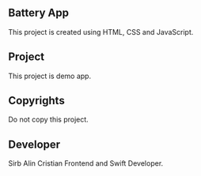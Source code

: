 ## Battery App
This project is created using HTML, CSS and JavaScript.

## Project
This project is demo app.

## Copyrights
Do not copy this project.

## Developer
Sirb Alin Cristian Frontend and Swift Developer.